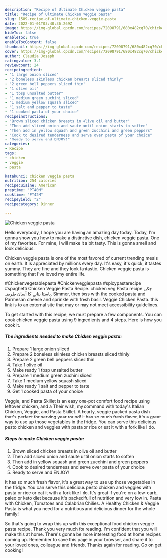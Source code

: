 ```yaml
---
description: "Recipe of Ultimate Chicken veggie pasta"
title: "Recipe of Ultimate Chicken veggie pasta"
slug: 1589-recipe-of-ultimate-chicken-veggie-pasta
date: 2022-01-01T03:40:36.269Z
image: https://img-global.cpcdn.com/recipes/72098791/680x482cq70/chicken-veggie-pasta-recipe-main-photo.jpg
hideToc: false
enableToc: true
enableTocContent: false
thumbnail: https://img-global.cpcdn.com/recipes/72098791/680x482cq70/chicken-veggie-pasta-recipe-main-photo.jpg
cover: https://img-global.cpcdn.com/recipes/72098791/680x482cq70/chicken-veggie-pasta-recipe-main-photo.jpg
author: Claudia Joseph
ratingvalue: 3.1
reviewcount: 24
recipeingredient:
- "1 large onion sliced"
- "2 boneless skinless chicken breasts sliced thinly"
- "2 green bell peppers sliced thin"
- "1 olive oil"
- "1 tbsp unsalted butter"
- "1 medium green zuchini sliced"
- "1 medium yellow squash sliced"
- "1 salt and pepper to taste"
- "1 cooked pasta of your choice"
recipeinstructions:
- "Brown sliced chicken breasts in olive oil and butter"
- "Then add sliced onion and saute until onion starts to soften"
- "Then add in yellow squash and green zucchini and green peppers"
- "Cook to desired tenderness and serve over pasta of your choice"
- "Ready to serve and ENJOY!"
categories:
- Recipe
tags:
- chicken
- veggie
- pasta

katakunci: chicken veggie pasta 
nutrition: 254 calories
recipecuisine: American
preptime: "PT40M"
cooktime: "PT42M"
recipeyield: "2"
recipecategory: Dinner

---
```



![Chicken veggie pasta](https://img-global.cpcdn.com/recipes/72098791/680x482cq70/chicken-veggie-pasta-recipe-main-photo.jpg)

Hello everybody, I hope you are having an amazing day today. Today, I'm gonna show you how to make a distinctive dish, chicken veggie pasta. One of my favorites. For mine, I will make it a bit tasty. This is gonna smell and look delicious.

Chicken veggie pasta is one of the most favored of current trending meals on earth. It is appreciated by millions every day. It's easy, it's quick, it tastes yummy. They are fine and they look fantastic. Chicken veggie pasta is something that I've loved my entire life.

#Chickenvegetablepasta #Chickenveggiepasta #spicypastarecipe #spaghetti Chicken Veggie Pasta Recipe. chicken veg Pasta recipe چکن پاستا بنانے کا آسان طریقہ. Simmer, then toss with the cooked pasta and Parmesan cheese and sprinkle with fresh basil. Veggie Chicken Pasta. this link is to an external site that may or may not meet accessibility guidelines.


To get started with this recipe, we must prepare a few components. You can cook chicken veggie pasta using 9 ingredients and 4 steps. Here is how you cook it.

<!--inarticleads1-->

##### The ingredients needed to make Chicken veggie pasta:

1. Prepare 1 large onion sliced
1. Prepare 2 boneless skinless chicken breasts sliced thinly
1. Prepare 2 green bell peppers sliced thin
1. Take 1 olive oil
1. Make ready 1 tbsp unsalted butter
1. Prepare 1 medium green zuchini sliced
1. Take 1 medium yellow squash sliced
1. Make ready 1 salt and pepper to taste
1. Get 1 cooked pasta of your choice


Veggie, and Pasta Skillet is an easy one-pot comfort food recipe using leftover chicken, and a Their wish, my command with today&#39;s Italian Chicken, Veggie, and Pasta Skillet. A hearty, veggie packed pasta dish that&#39;s perfect for serving year round! It has so much fresh flavor, it&#39;s a great way to use up those vegetables in the fridge. You can serve this delicious pesto chicken and veggies with pasta or rice or eat it with a fork like I do. 

<!--inarticleads2-->

##### Steps to make Chicken veggie pasta:

1. Brown sliced chicken breasts in olive oil and butter
1. Then add sliced onion and saute until onion starts to soften
1. Then add in yellow squash and green zucchini and green peppers
1. Cook to desired tenderness and serve over pasta of your choice
1. Ready to serve and ENJOY!

It has so much fresh flavor, it&#39;s a great way to use up those vegetables in the fridge. You can serve this delicious pesto chicken and veggies with pasta or rice or eat it with a fork like I do. It&#39;s great if you&#39;re on a low-carb, paleo or keto diet because it&#39;s packed full of nutrition and very low in. Pasta with Chicken, Tomatoes and Calabrian Chilies. A Healthy Chicken & Veggie Pasta is what you need for a nutritious and delicious dinner for the whole family! 

So that's going to wrap this up with this exceptional food chicken veggie pasta recipe. Thank you very much for reading. I'm confident that you will make this at home. There's gonna be more interesting food at home recipes coming up. Remember to save this page in your browser, and share it to your loved ones, colleague and friends. Thanks again for reading. Go on get cooking!
